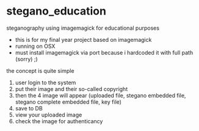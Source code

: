 stegano_education
=================

steganography using imagemagick for educational purposes

- this is for my final year project based on imagemagick
- running on OSX
- must install imagemagick via port because i hardcoded it with full path (sorry) ;)

the concept is quite simple<br />
1. user login to the system
2. put their image and their so-called copyright
3. then the 4 image will appear (uploaded file, stegano embedded file, stegano complete embedded file, key file)
4. save to DB
5. view your uploaded image
6. check the image for authenticancy
